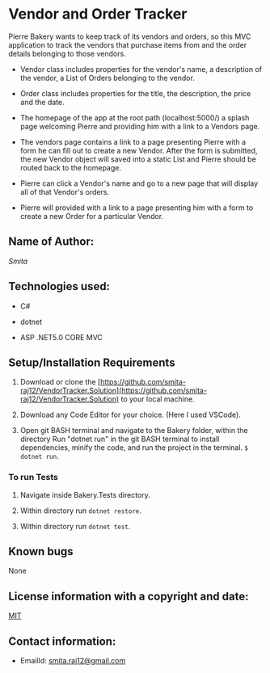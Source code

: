 

# Vendor and Order Tracker

Pierre Bakery wants to keep track of its vendors and orders,  so this MVC application to track the vendors that purchase items from and the order details belonging to those vendors.

* Vendor class includes properties for the vendor's name, a description of the vendor, a List of Orders belonging to the vendor.
* Order class includes properties for the title, the description, the price and the date.

* The homepage of the app at the root path (localhost:5000/) a splash page welcoming Pierre and providing him with a link to a Vendors page.

* The vendors page contains a link to a page presenting Pierre with a form he can fill out to create a new Vendor. After the form is submitted, the new Vendor object will saved into a static List and Pierre should be routed back to the homepage.

* Pierre can click a Vendor's name and go to a new page that will display all of that Vendor's orders.

* Pierre will provided with a link to a page presenting him with a form to create a new Order for a particular Vendor. 

## Name of Author:

   _Smita_

## Technologies used:

* C#

* dotnet

* ASP .NET5.0 CORE MVC

## Setup/Installation Requirements

1. Download or clone the [https://github.com/smita-raj12/VendorTracker.Solution](https://github.com/smita-raj12/VendorTracker.Solution) to your local machine.

2. Download any Code Editor for your choice. (Here I used VSCode).

3. Open git BASH terminal and navigate to the Bakery folder, within the directory
Run "dotnet run" in the git BASH terminal to install dependencies, minify the code, and run the project in the terminal. `$ dotnet run`.

### To run Tests

1. Navigate inside Bakery.Tests directory.

2. Within directory run `dotnet restore`.

3. Within directory run `dotnet test`.

## Known bugs

None 

## License information with a copyright and date:

 [MIT](https://opensource.org/licenses/MIT)

## Contact information:
   
* EmailId: smita.raj12@gmail.com

